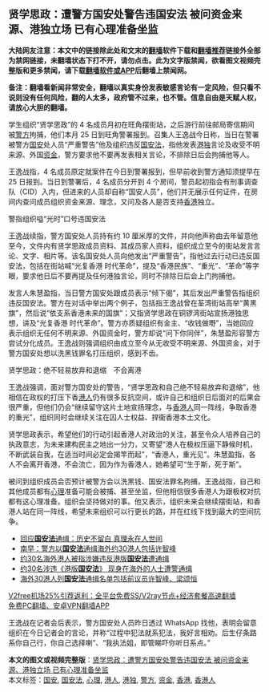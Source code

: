  <h2>贤学思政：遭警方国安处警告违国安法 被问资金来源、港独立场 已有心理准备坐监</h2> <p class="notice"><b>大陆网友注意：本文中的链接除此处和文末的<a href="https://github.com/bannedbook/fanqiang" >翻墙</a>软件下载和<a href="https://github.com/killgcd/justmysocks/blob/master/README.md">翻墙推荐</a>链接外全部为禁网链接，未翻墙状态下打不开，请勿点击。此为文字版禁闻，欲看图文视频完整版和更多禁闻，请下载<a href="https://github.com/bannedbook/fanqiang">翻墙软件或APP</a>后翻墙上禁闻网。</p><p>备注：翻墙看新闻非常安全，翻墙以真实身份发表敏感言论有一定风险，但只看不说则没有任何风险，翻的人太多，政府管不过来，也不管。信息自由是天赋人权，请放心大胆的翻墙。</b></p>  <div class="entry">  <p>学生组织“贤学思政”的 4 名成员月初在旺角摆街站，之后游行前往邮局寄信期间被<a href="https://www.bannedbook.org/bnews/tag/%e8%ad%a6%e6%96%b9/" class="st_tag internal_tag" rel="tag" title="标签 警方 下的日志">警方</a>拘捕，他们本月 25 日到旺角警署报到。召集人王逸战今日称，当日在警署被警方<a href="https://www.bannedbook.org/bnews/tag/%E5%9B%BD%E5%AE%89/" class="st_tag internal_tag" rel="tag" title="标签 国安 下的日志">国安</a>处人员“严重警告”他及组织违反<a href="https://www.bannedbook.org/bnews/tag/%e5%9b%bd%e5%ae%89%e6%b3%95/" class="st_tag internal_tag" rel="tag" title="标签 国安法 下的日志">国安法</a>，指他发表<a href="https://www.bannedbook.org/bnews/tag/%e6%b8%af%e7%8b%ac/" class="st_tag internal_tag" rel="tag" title="标签 港独 下的日志">港独</a>言论及收受不明来源、外国<a href="https://www.bannedbook.org/bnews/tag/%E8%B5%84%E9%87%91/" class="st_tag internal_tag" rel="tag" title="标签 资金 下的日志">资金</a>，警方要求他不要再发表相关言论，不排除日后会拘捕他等人。</p> <p>王逸战指，4 名成员原定就案件在今日到警署报到，但早前收到警方通知须提早在 25 日报到。当日到警署后，4 名成员分开到 4 个房间，警员起初指会有刑事调查队（CID）入内，但进来的人员却自称“国安人员”，他们并无展示任何证件，在房间内查问成员组织资金来源、理念，又问及各人是否支持<a href="https://www.bannedbook.org/bnews/tag/%e9%a6%99%e6%b8%af/" class="st_tag internal_tag" rel="tag" title="标签 香港 下的日志">香港</a>独立。</p> <p>警指组织嗌“光时”口号违国安法</p>  <p>王逸战续指，警方国安处人员持有约 10 厘米厚的文件，并向他声称由去年留意他至今，文件内有贤学思政成员资料、其成员家人资料，组织成立至今的街站发言言论、文字、相片等。该名国安处人员向他发出“严重警告”，指他过去行动已违反国安法，包括在街站喊“光复香港 时代革命”，提及“香港民族”、“重光”、“革命”等字眼，要求他日后不要再提及任何港独言论，同时不排除日后会上门拘捕他。</p> <p>发言人朱慧盈指，当日警方国安处跟成员表示“倾下偈”，其后发出严重警告指组织违反国安法。警方在对话中举出两个例子，包括指王逸战曾在荃湾街站高举“黄黑旗”，然后说“依支系香港未来的国旗”；又指贤学思政在铜锣湾街站宣扬港独思想，讲及“光复香港 时代革命”。警方亦质疑组织有金主、“收钱做嘢”，当她回应表示组织无任何不明来源、外国资金时，警方却说“问下你同伴”，朱慧盈形容警方尝试分化成员。王逸战则强调组织由成立至今从无收受不明来源、外国资金，对于警方国安处想以洗黑钱罪名打压组织，感到不齿。</p> <p>贤学思政：绝不轻易放弃和退缩　不会离港</p>  <p>王逸战强调，面对警方国安处的警告，“贤学思政和自己绝不轻易放弃和退缩”，他相信在政权的打压下香<a href="https://www.bannedbook.org/bnews/tag/%e6%b8%af%e4%ba%ba/" class="st_tag internal_tag" rel="tag" title="标签 港人 下的日志">港人</a>仍有很多反抗空间，或许自己和组织日后面对的后果会很严重，但他们仍会“继续留守这片土地宣扬理念，与<a href="https://www.bannedbook.org/bnews/tag/%E9%A6%99%E6%B8%AF%E4%BA%BA/" class="st_tag internal_tag" rel="tag" title="标签 香港人 下的日志">香港人</a>同一阵线，争取香港的重光”，组织同时会继续关注在囚人士权益、捍衞香港本土文化。</p> <p>贤学思政表示，希望他们的行动引起香港人对政治的关注，甚至令众人培养自己的执政意志，为未来建构民主之地出一分力，又寄望“港人在极权压逼下静候时机，不断武装自我，在适当时间必定会揭竿而起”，“香港人，重光见”。朱慧盈指，各人不会离开香港，不会流亡，因为作为香港人，她希望可“生于斯，死于斯”。</p> <p>被问到组织成员会否预计被警方会以洗黑钱、国安法罪名拘捕，王逸战指，自己和其他成员都有<a href="https://www.bannedbook.org/bnews/tag/%E5%BF%83%E7%90%86/" class="st_tag internal_tag" rel="tag" title="标签 心理 下的日志">心理</a>准备可能会被捕、甚至坐监，但他相信很多香港人为跟极权对抗都有这心理准备。组织会坚持做对的事。他又表示，组织未来会继续摆街站，和香港人站在同一阵线，希望未来组织可以行更长的路，并在红线下找到最大的空间抗争。</p>  <ul class='op-related-articles' title='相关阅读'> <li><a href='https://www.bannedbook.org/bnews/comments/20201229/1457080.html' target='_blank'>回应<b>国安法</b>通缉：历史不留白 真理永在人世间</a></li> <li><a href='https://www.bannedbook.org/bnews/cnnews/hknews/20201228/1456495.html' target='_blank'>南早：警方以<b>国安法</b>通缉海外约30港人包括许智峰</a></li> <li><a href='https://www.bannedbook.org/bnews/headline/20201228/1456115.html' target='_blank'>约30名海外港人被指涉嫌违反港版<b>国安法</b>遭通缉</a></li> <li><a href='https://www.bannedbook.org/bnews/headline/20201227/1456082.html' target='_blank'>约30名涉违《港版<b>国安法</b>》 现身在海外的人士遭警通缉</a></li> <li><a href='https://www.bannedbook.org/bnews/baitai/20201227/1456077.html' target='_blank'>海外30港人列<b>国安法</b>通缉名单包括前议员许智峰、梁颂恒</a></li> </ul> <p class="texttj"> <a href="https://www.bannedbook.org/forum23/topic22702.html" target="_blank">V2free机场25%引荐返利：全平台免费SS/V2ray节点+经济套餐高速翻墙</a><br/> <a href="https://github.com/bannedbook/fanqiang/wiki/%E7%A6%81%E9%97%BB%E7%BD%91%E5%AE%89%E5%8D%93%E7%BF%BB%E5%A2%99%E6%96%B0%E9%97%BBAPP" target="_blank">免费PC翻墙、安卓VPN翻墙APP</a></p><p>王逸战在记者会后表示，警方国安处人员昨日透过 WhatsApp 找他，表明会留意组织在今日记者会的言论，并称“过程中犯法就系犯法，我好言相劝。后生仔条路系你自己行，你自己选择喇”、“我执法姐，即管睇吓你听日系点。”</p><a name='sharetosocial'></a>       <div><b>本文的图文或视频完整版</b>：<a href='https://www.bannedbook.org/bnews/comments/20201230/1457370.html'>贤学思政：遭警方国安处警告违国安法 被问资金来源、港独立场 已有心理准备坐监</a></div>  </div><!--END ENTRY--> <div class="postfooter"> <div>本文标签：<a href="https://www.bannedbook.org/bnews/tag/%E5%9B%BD%E5%AE%89/" rel="tag">国安</a>, <a href="https://www.bannedbook.org/bnews/tag/%e5%9b%bd%e5%ae%89%e6%b3%95/" rel="tag">国安法</a>, <a href="https://www.bannedbook.org/bnews/tag/%E5%BF%83%E7%90%86/" rel="tag">心理</a>, <a href="https://www.bannedbook.org/bnews/tag/%e6%b8%af%e4%ba%ba/" rel="tag">港人</a>, <a href="https://www.bannedbook.org/bnews/tag/%e6%b8%af%e7%8b%ac/" rel="tag">港独</a>, <a href="https://www.bannedbook.org/bnews/tag/%e8%ad%a6%e6%96%b9/" rel="tag">警方</a>, <a href="https://www.bannedbook.org/bnews/tag/%E8%B5%84%E9%87%91/" rel="tag">资金</a>, <a href="https://www.bannedbook.org/bnews/tag/%e9%a6%99%e6%b8%af/" rel="tag">香港</a>, <a href="https://www.bannedbook.org/bnews/tag/%E9%A6%99%E6%B8%AF%E4%BA%BA/" rel="tag">香港人</a></div>  </div><!--END POSTFOOTER--> 